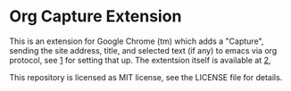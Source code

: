 # Org Capture Extension

This is an extension for Google Chrome (tm) which adds a "Capture", sending the site address, title, and selected text (if any) to emacs via org protocol, see [1] for setting that up. The extentsion itself is available at [2],

[1]: http://orgmode.org/worg/org-contrib/org-protocol.html
[2]: https://chrome.google.com/webstore/detail/org-capture/kkkjlfejijcjgjllecmnejhogpbcigdc

This repository is licensed as MIT license, see the LICENSE file for details.
